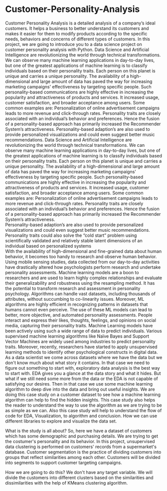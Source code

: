 # Customer-Personality-Analysis
Customer Personality Analysis is a detailed analysis of a company’s ideal customers. It helps a business to better understand its customers and makes it easier for them to modify products according to the specific needs, behaviors and concerns of different types of customers. In this project, we are going to introduce you to a data science project on customer personality analysis with Python.
Data Science and Artificial Intelligence are revolutionizing the world through technical transformations. We can observe many machine learning applications in day-to-day lives, but one of the greatest applications of machine learning is to classify individuals based on their personality traits. Each person on this planet is unique and carries a unique personality. The availability of a high-dimensional and large amount of data has paved the way for increasing marketing campaigns' effectiveness by targeting specific people. Such personality-based communications are highly effective in increasing the popularity and attractiveness of products and services. It increased usage, customer satisfaction, and broader acceptance among users. Some common examples are: Personalization of online advertisement campaigns leads to more revenue and click-through rates.
Personality traits are closely associated with an individual’s behavior and preferences. Hence the fusion of a personality-based approach has primarily increased the Recommender System’s attractiveness.
Personality-based adaption’s are also used to provide personalized visualizations and could even suggest better music recommendations.
Data Science and Artificial Intelligence are revolutionizing the world through technical transformations. We can observe many machine learning applications in day-to-day lives, but one of the greatest applications of machine learning is to classify individuals based on their personality traits. Each person on this planet is unique and carries a unique personality. The availability of a high-dimensional and large amount of data has paved the way for increasing marketing campaigns' effectiveness by targeting specific people. Such personality-based communications are highly effective in increasing the popularity and attractiveness of products and services. It increased usage, customer satisfaction, and broader acceptance among users. Some common examples are: Personalization of online advertisement campaigns leads to more revenue and click-through rates.
Personality traits are closely associated with an individual’s behavior and preferences. Hence the fusion of a personality-based approach has primarily increased the Recommender System’s attractiveness.	
Personality-based adaption’s are also used to provide personalized visualizations and could even suggest better music recommendations.	
Personality traits could also solve the “cold start” problem using scientifically validated and relatively stable latent dimensions of an individual based on personalized systems	
With the availability of high-dimensional and fine-grained data about human behavior, it becomes too handy to research and observe human behavior. Using mobile sensing studies, data collected from our day-to-day activities have drastically altered how psychologists perform research and undertake personality assessments. Machine learning models are a boon to researchers and are used to learn highly complex relationships and evaluate their generalizability and robustness using the resampling method. It has the potential to transform research and assessment in personality psychology. Algorithms can handle vast datasets, including thousands of attributes, without succumbing to co-linearity issues. Moreover, ML algorithms are highly efficient in recognizing patterns in datasets that humans cannot even perceive. The use of these ML models can lead to better, more objective, and automated personality assessments.
People interact and express their likes, thoughts, feelings, and opinions on social media, capturing their personality traits. Machine Learning models have been actively using such a wide range of data to predict individuals. Various supervised machine learning algorithms like Naïve Bayes and Support Vector Machines are widely used among industries to predict personality traits. Moreover, recently, researchers have started to apply unsupervised learning methods to identify other psychological constructs in digital data.
As a data scientist we come across datasets where we have the data but we don't know much about what story it contains. In that case we need to figure out something to start with, exploratory data analysis is the best way to start with. EDA gives you a glance at the data story and what it hides. But what if we still need some more from the data or the EDA is not capable of satisfying our desires. Then in that case we use some machine learning algorithm to deep dive into the data and bring out useful insights.
We are doing this case study on a customer dataset to see how a machine learning algorithm can help to find the hidden insights. This case study also helps the reader to understand the way to use the algorithm as we are trying to be as simple as we can. Also this case study will help to understand the flow of code for EDA, Visualization, to algorithm and conclusion. How we can use different libraries to explore and visualize the data set.


What is the study is all about?
So, here we have a dataset of customers which has some demographic and purchasing details. We are trying to get the costumer's personality and its behavior. In this project, unsupervised data clustering is performed on customers' records from a supermarket's database. Customer segmentation is the practice of dividing customers into groups that reflect similarities among each other. Customers will be divided into segments to support customer targeting campaigns.


How we are going to do this?
We don't have any target variable. We will divide the customers into different clusters based on the similarities and dissimilarities with the help of KMeans clustering algorithm.
